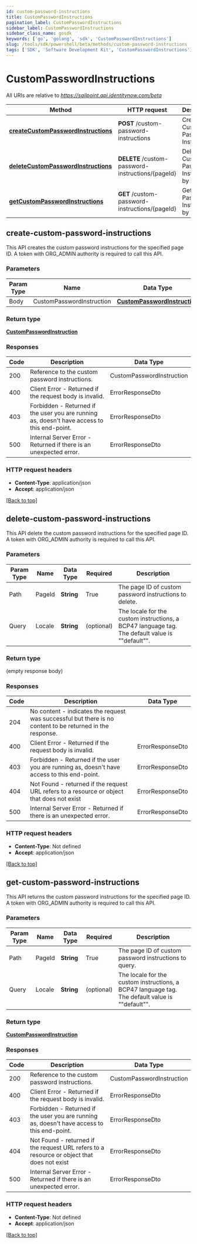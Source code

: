 ```yaml
---
id: custom-password-instructions
title: CustomPasswordInstructions
pagination_label: CustomPasswordInstructions
sidebar_label: CustomPasswordInstructions
sidebar_class_name: gosdk
keywords: ['go', 'golang', 'sdk', 'CustomPasswordInstructions'] 
slug: /tools/sdk/powershell/beta/methods/custom-password-instructions
tags: ['SDK', 'Software Development Kit', 'CustomPasswordInstructions']
---
```



# CustomPasswordInstructions

All URIs are relative to *https://sailpoint.api.identitynow.com/beta*

Method | HTTP request | Description
------------- | ------------- | -------------
[**createCustomPasswordInstructions**](#create-custom-password-instructions) | **POST** /custom-password-instructions | Create Custom Password Instructions
[**deleteCustomPasswordInstructions**](#delete-custom-password-instructions) | **DELETE** /custom-password-instructions/{pageId} | Delete Custom Password Instructions by page ID
[**getCustomPasswordInstructions**](#get-custom-password-instructions) | **GET** /custom-password-instructions/{pageId} | Get Custom Password Instructions by Page ID



## create-custom-password-instructions


This API creates the custom password instructions for the specified page ID. A token with ORG_ADMIN authority is required to call this API.

### Parameters 
Param Type | Name | Data Type | Required  | Description
------------- | ------------- | ------------- | ------------- | ------------- 
 Body  | CustomPasswordInstruction | [**CustomPasswordInstruction**](../models/custom-password-instruction) | True  | 

	
### Return type

[**CustomPasswordInstruction**](../models/custom-password-instruction)

### Responses
Code | Description  | Data Type
------------- | ------------- | -------------
200 | Reference to the custom password instructions. | CustomPasswordInstruction
400 | Client Error - Returned if the request body is invalid. | ErrorResponseDto
403 | Forbidden - Returned if the user you are running as, doesn&#39;t have access to this end-point. | ErrorResponseDto
500 | Internal Server Error - Returned if there is an unexpected error. | ErrorResponseDto


### HTTP request headers

- **Content-Type**: application/json
- **Accept**: application/json

[[Back to top]](#) 


## delete-custom-password-instructions


This API delete the custom password instructions for the specified page ID. A token with ORG_ADMIN authority is required to call this API.

### Parameters 
Param Type | Name | Data Type | Required  | Description
------------- | ------------- | ------------- | ------------- | ------------- 
Path   | PageId | **String** | True  | The page ID of custom password instructions to delete.
  Query | Locale | **String** |   (optional) | The locale for the custom instructions, a BCP47 language tag. The default value is \""default\"".

	
### Return type

 (empty response body)

### Responses
Code | Description  | Data Type
------------- | ------------- | -------------
204 | No content - indicates the request was successful but there is no content to be returned in the response. | 
400 | Client Error - Returned if the request body is invalid. | ErrorResponseDto
403 | Forbidden - Returned if the user you are running as, doesn&#39;t have access to this end-point. | ErrorResponseDto
404 | Not Found - returned if the request URL refers to a resource or object that does not exist | ErrorResponseDto
500 | Internal Server Error - Returned if there is an unexpected error. | ErrorResponseDto


### HTTP request headers

- **Content-Type**: Not defined
- **Accept**: application/json

[[Back to top]](#) 


## get-custom-password-instructions


This API returns the custom password instructions for the specified page ID. A token with ORG_ADMIN authority is required to call this API.

### Parameters 
Param Type | Name | Data Type | Required  | Description
------------- | ------------- | ------------- | ------------- | ------------- 
Path   | PageId | **String** | True  | The page ID of custom password instructions to query.
  Query | Locale | **String** |   (optional) | The locale for the custom instructions, a BCP47 language tag. The default value is \""default\"".

	
### Return type

[**CustomPasswordInstruction**](../models/custom-password-instruction)

### Responses
Code | Description  | Data Type
------------- | ------------- | -------------
200 | Reference to the custom password instructions. | CustomPasswordInstruction
400 | Client Error - Returned if the request body is invalid. | ErrorResponseDto
403 | Forbidden - Returned if the user you are running as, doesn&#39;t have access to this end-point. | ErrorResponseDto
404 | Not Found - returned if the request URL refers to a resource or object that does not exist | ErrorResponseDto
500 | Internal Server Error - Returned if there is an unexpected error. | ErrorResponseDto


### HTTP request headers

- **Content-Type**: Not defined
- **Accept**: application/json

[[Back to top]](#) 

